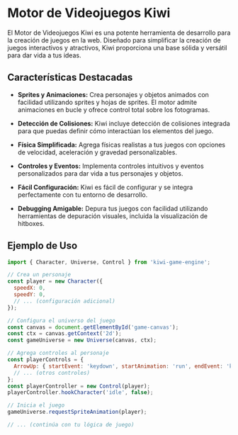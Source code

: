# Motor de Videojuegos Kiwi

El Motor de Videojuegos Kiwi es una potente herramienta de desarrollo para la creación de juegos en la web. Diseñado para simplificar la creación de juegos interactivos y atractivos, Kiwi proporciona una base sólida y versátil para dar vida a tus ideas.

## Características Destacadas

- **Sprites y Animaciones:** Crea personajes y objetos animados con facilidad utilizando sprites y hojas de sprites. El motor admite animaciones en bucle y ofrece control total sobre los fotogramas.

- **Detección de Colisiones:** Kiwi incluye detección de colisiones integrada para que puedas definir cómo interactúan los elementos del juego.

- **Física Simplificada:** Agrega físicas realistas a tus juegos con opciones de velocidad, aceleración y gravedad personalizables.

- **Controles y Eventos:** Implementa controles intuitivos y eventos personalizados para dar vida a tus personajes y objetos.

- **Fácil Configuración:** Kiwi es fácil de configurar y se integra perfectamente con tu entorno de desarrollo.

- **Debugging Amigable:** Depura tus juegos con facilidad utilizando herramientas de depuración visuales, incluida la visualización de hitboxes.

## Ejemplo de Uso

```javascript
import { Character, Universe, Control } from 'kiwi-game-engine';

// Crea un personaje
const player = new Character({
  speedX: 0,
  speedY: 0,
  // ... (configuración adicional)
});

// Configura el universo del juego
const canvas = document.getElementById('game-canvas');
const ctx = canvas.getContext('2d');
const gameUniverse = new Universe(canvas, ctx);

// Agrega controles al personaje
const playerControls = {
  ArrowUp: { startEvent: 'keydown', startAnimation: 'run', endEvent: 'keyup', endAnimation: 'idle' },
  // ... (otros controles)
};
const playerController = new Control(player);
playerController.hookCharacter('idle', false);

// Inicia el juego
gameUniverse.requestSpriteAnimation(player);

// ... (continúa con tu lógica de juego)
